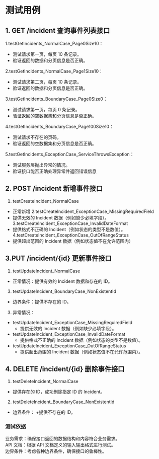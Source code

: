# 测试用例
## 1. GET /incident 查询事件列表接口
1.testGetIncidents_NormalCase_Page0Size10：
+ 测试请求第一页，每页 10 条记录。
+ 验证返回的数据和分页信息是否正确。

2.testGetIncidents_NormalCase_Page1Size10：
+ 测试请求第二页，每页 10 条记录。
+ 验证返回的数据和分页信息是否正确。

3.testGetIncidents_BoundaryCase_Page0Size0：
+ 测试请求第一页，每页 0 条记录。
+ 验证返回的空数据集和分页信息是否正确。

4.testGetIncidents_BoundaryCase_Page100Size10：
+ 测试请求不存在的页码。
+ 验证返回的空数据集和分页信息是否正确。

5.testGetIncidents_ExceptionCase_ServiceThrowsException：
+ 测试服务层抛出异常的情况。
+ 验证接口能否正确处理异常并返回错误信息

## 2. POST /incident 新增事件接口
1. testCreateIncident_NormalCase
+ 正常新增
  2.testCreateIncident_ExceptionCase_MissingRequiredField
+ 提供无效的 Incident 数据（例如缺少必填字段）。
  3.testCreateIncident_ExceptionCase_InvalidDateFormat
+ 提供格式不正确的 Incident（例如状态的类型不是数值）。
  4.testCreateIncident_ExceptionCase_OutOfRangeStatus
+ 提供超出范围的 Incident 数据（例如状态值不在允许范围内）

## 3.PUT /incident/{id} 更新事件接口
1. testUpdateIncident_NormalCase
+ 正常情况：提供有效的 Incident 数据和存在的 ID。
3. testUpdateIncident_BoundaryCase_NonExistentId
+ 边界条件：提供不存在的 ID。
3. 异常情况：
+ testUpdateIncident_ExceptionCase_MissingRequiredField
    + 提供无效的 Incident 数据（例如缺少必填字段）。
+ testUpdateIncident_ExceptionCase_InvalidDateFormat
    + 提供格式不正确的 Incident 数据（例如状态的类型不是数值）。
+ testUpdateIncident_ExceptionCase_OutOfRangeStatus
    + 提供超出范围的 Incident 数据（例如状态值不在允许范围内）。

## 4. DELETE /incident/{id} 删除事件接口
1. testDeleteIncident_NormalCase
+ 提供存在的 ID，成功删除指定 ID 的 Incident。
2.  testDeleteIncident_BoundaryCase_NonExistentId
+ 边界条件：
  +提供不存在的 ID。

### 测试依据
业务需求：确保接口返回的数据结构和内容符合业务需求。  
API 文档：根据 API 文档定义的输入输出格式进行测试。  
边界条件：考虑各种边界条件，确保接口的鲁棒性。  